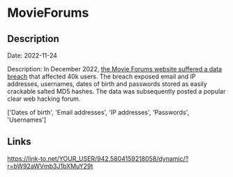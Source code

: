 # MovieForums

## Description

Date: 2022-11-24

Description:
In December 2022, <a href="https://www.movieforums.com/community/showthread.php?t=67897" target="_blank" rel="noopener">the Movie Forums website suffered a data breach</a> that affected 40k users. The breach exposed email and IP addresses, usernames, dates of birth and passwords stored as easily crackable salted MD5 hashes. The data was subsequently posted a popular clear web hacking forum.


['Dates of birth', 'Email addresses', 'IP addresses', 'Passwords', 'Usernames']

## Links

https://link-to.net/YOUR_USER/942.5804159218058/dynamic/?r=bW92aWVmb3J1bXMuY29t